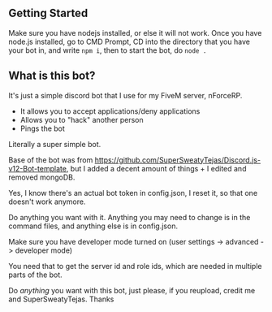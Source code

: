 ## Getting Started

Make sure you have nodejs installed, or else it will not work. Once you have node.js installed, go to CMD Prompt, CD into the directory that you have your bot in, and write `npm i`, then to start the bot, do `node .`


## What is this bot?

It's just a simple discord bot that I use for my FiveM server, nForceRP. 
 - It allows you to accept applications/deny applications
 - Allows you to "hack" another person
 - Pings the bot

Literally a super simple bot. 

Base of the bot was from https://github.com/SuperSweatyTejas/Discord.js-v12-Bot-template, but I added a decent amount of things + I edited and removed mongoDB.

Yes, I know there's an actual bot token in config.json, I reset it, so that one doesn't work anymore. 

Do anything you want with it. Anything you may need to change is in the command files, and anything else is in config.json.

Make sure you have developer mode turned on (user settings -> advanced -> developer mode)

You need that to get the server id and role ids, which are needed in multiple parts of the bot.


Do *anything* you want with this bot, just please, if you reupload, credit me and SuperSweatyTejas. Thanks
